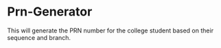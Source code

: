 # Prn-Generator
This will generate the PRN number for the college student based on their sequence and branch. 
